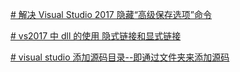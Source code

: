 [# 解决 Visual Studio 2017 隐藏“高级保存选项”命令](https://blog.csdn.net/sinat_20265495/article/details/77763244)

[# vs2017 中 dll 的使用 隐式链接和显式链接](https://zhuanlan.zhihu.com/p/124221130)

[# visual studio 添加源码目录--即通过文件夹来添加源码](https://blog.csdn.net/yangdashi888/article/details/73323419)

